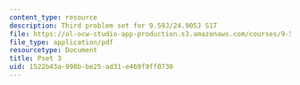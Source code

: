 ```yaml
---
content_type: resource
description: Third problem set for 9.59J/24.905J S17
file: https://ol-ocw-studio-app-production.s3.amazonaws.com/courses/9-59j-lab-in-psycholinguistics-spring-2017/1522b43a998bbe25ad31e469f9ff0730_MIT9_59S17_pset3.pdf
file_type: application/pdf
resourcetype: Document
title: Pset 3
uid: 1522b43a-998b-be25-ad31-e469f9ff0730
---
```

